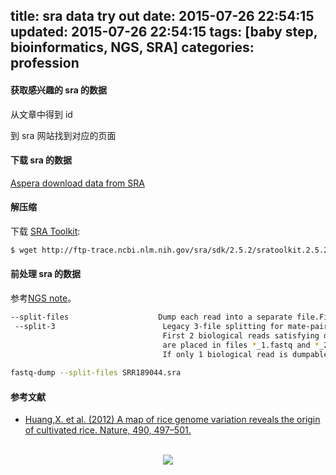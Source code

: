 title: sra data try out
date: 2015-07-26 22:54:15
updated: 2015-07-26 22:54:15
tags: [baby step, bioinformatics, NGS, SRA]
categories: profession
---

#### 获取感兴趣的 sra 的数据

从文章中得到 id

到 sra 网站找到对应的页面

#### 下载 sra 的数据
[Aspera download data from SRA](http://daweih.github.io/2015/07/24/aspera-download-data-from-sra/)

#### 解压缩

下载 [SRA Toolkit](http://www.ncbi.nlm.nih.gov/Traces/sra/?view=software):

``` bash
$ wget http://ftp-trace.ncbi.nlm.nih.gov/sra/sdk/2.5.2/sratoolkit.2.5.2-centos_linux64.tar.gz
```

#### 前处理 sra 的数据

参考[NGS note](NGS-note.md)。

``` bash
--split-files                    Dump each read into a separate file.Files will received suffix corresponding to read number
 --split-3                        Legacy 3-file splitting for mate-pairs:
                                  First 2 biological reads satisfying dumping conditions
                                  are placed in files *_1.fastq and *_2.fastq
                                  If only 1 biological read is dumpable - it is placed in *.fastq
                                  
fastq-dump --split-files SRR189044.sra

```

#### 参考文献
- [Huang,X. et al. (2012) A map of rice genome variation reveals the origin of cultivated rice. Nature, 490, 497–501.](http://www.ncbi.nlm.nih.gov/pubmed/?term=23034647)


<br>
<div align=center>
<img src="http://daweih.github.io/images/wechat_small_black.jpg">
</div>